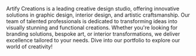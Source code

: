 Artify Creations is a leading creative design studio, offering innovative solutions in graphic design, interior design, and artistic craftsmanship. Our team of talented professionals is dedicated to transforming ideas into visually stunning and functional creations. Whether you're looking for branding solutions, bespoke art, or interior transformations, we deliver excellence tailored to your needs. Dive into our portfolio to explore our world of creativity!

